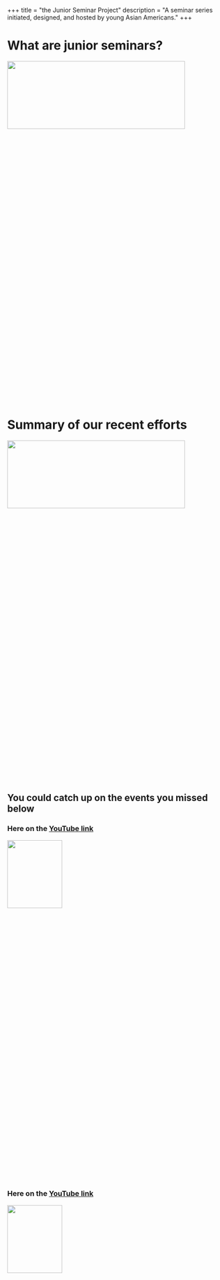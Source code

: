+++
title = "the Junior Seminar Project"
description = "A seminar series initiated, designed, and hosted by young Asian Americans."
+++


# What are junior seminars?
<img src="../../img/sem.jpg"  width="90%" height="20%">

# Summary of our recent efforts
<img src="../../img/sem2.jpg"  width="90%" height="20%">

## You could catch up on the events you missed below

### Here on the [YouTube link](https://www.youtube.com/watch?v=fqjfhVgHp38) 

<img src="../../img/car3.png"  width="50%" height="20%">

### Here on the [YouTube link](https://www.youtube.com/watch?v=lwLfFBNSm-o)


<img src="../../img/car2.png"  width="50%" height="20%">

